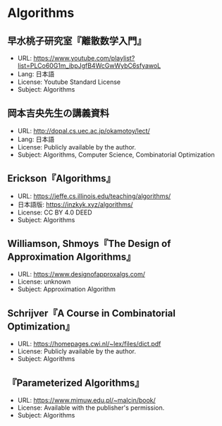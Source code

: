 # Algorithms

## 早水桃子研究室『離散数学入門』

* URL: <https://www.youtube.com/playlist?list=PLCo60G1m_ibpJgfB4WcGwWybC6sfyawoL>
* Lang: 日本語
* License: Youtube Standard License
* Subject: Algorithms

## 岡本吉央先生の講義資料

* URL: <http://dopal.cs.uec.ac.jp/okamotoy/lect/>
* Lang: 日本語
* License: Publicly available by the author.
* Subject: Algorithms, Computer Science, Combinatorial Optimization

## Erickson『Algorithms』

* URL: <https://jeffe.cs.illinois.edu/teaching/algorithms/>
* 日本語版: <https://inzkyk.xyz/algorithms/>
* License: CC BY 4.0 DEED
* Subject: Algorithms

## Williamson, Shmoys『The Design of Approximation Algorithms』

* URL: <https://www.designofapproxalgs.com/>
* License: unknown
* Subject: Approximation Algorithm

## Schrijver『A Course in Combinatorial Optimization』

* URL: <https://homepages.cwi.nl/~lex/files/dict.pdf>
* License: Publicly available by the author.
* Subject: Algorithms

## 『Parameterized Algorithms』

* URL: <https://www.mimuw.edu.pl/~malcin/book/>
* License: Available with the publisher's permission.
* Subject: Algorithms